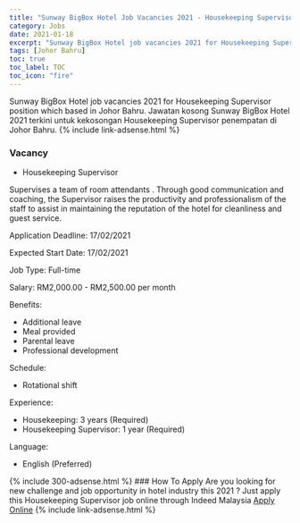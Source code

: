 ```yaml
---
title: "Sunway BigBox Hotel Job Vacancies 2021 - Housekeeping Supervisor" 
category: Jobs 
date: 2021-01-18 
excerpt: "Sunway BigBox Hotel job vacancies 2021 for Housekeeping Supervisor position which based in Johor Bahru. Jawatan kosong Sunway BigBox Hotel 2021 terkini untuk kekosongan Housekeeping Supervisor penempatan di Johor Bahru" 
tags: [Johor Bahru] 
toc: true 
toc_label: TOC 
toc_icon: "fire" 
--- 
```


Sunway BigBox Hotel job vacancies 2021 for Housekeeping Supervisor position which based in Johor Bahru. Jawatan kosong Sunway BigBox Hotel 2021 terkini untuk kekosongan Housekeeping Supervisor penempatan di Johor Bahru. 
{% include link-adsense.html %} 
### Vacancy 
- Housekeeping Supervisor 
<div><p>Supervises a team of room attendants . Through good communication and coaching, the Supervisor raises the productivity and professionalism of the staff to assist in maintaining the reputation of the hotel for cleanliness and guest service.</p><p>Application Deadline: 17/02/2021</p><p>Expected Start Date: 17/02/2021</p><p>Job Type: Full-time</p><p>Salary: RM2,000.00 - RM2,500.00 per month</p><p>Benefits:</p><ul><li>Additional leave</li><li>Meal provided</li><li>Parental leave</li><li>Professional development</li></ul><p>Schedule:</p><ul><li>Rotational shift</li></ul><p>Experience:</p><ul><li>Housekeeping: 3 years (Required)</li><li>Housekeeping Supervisor: 1 year (Required)</li></ul><p>Language:</p><ul><li>English (Preferred)</li></ul></div> 
{% include 300-adsense.html %} 
### How To Apply 
Are you looking for new challenge and job opportunity in hotel industry this 2021 ?
Just apply this Housekeeping Supervisor job online through Indeed Malaysia 
<a href="https://malaysia.indeed.com/viewjob?jk=27bd49912a30a5b5" class="btn btn--info" target="_blank" rel="nofollow noopenner">Apply Online</a> 
{% include link-adsense.html %} 